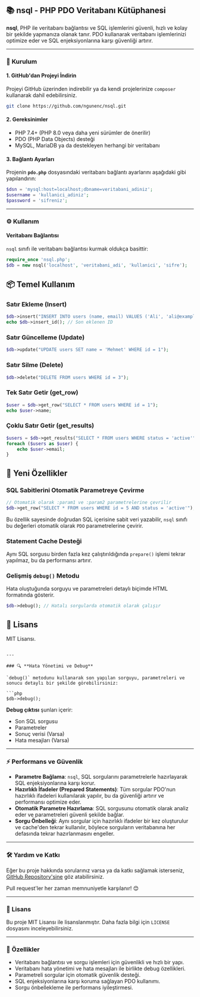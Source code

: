 ## 📚 **nsql - PHP PDO Veritabanı Kütüphanesi**

**nsql**, PHP ile veritabanı bağlantısı ve SQL işlemlerini güvenli, hızlı ve kolay bir şekilde yapmanıza olanak tanır. PDO kullanarak veritabanı işlemlerinizi optimize eder ve SQL enjeksiyonlarına karşı güvenliği artırır.

---

### 🔧 **Kurulum**

#### 1. GitHub'dan Projeyi İndirin

Projeyi GitHub üzerinden indirebilir ya da kendi projelerinize `composer` kullanarak dahil edebilirsiniz.

```bash
git clone https://github.com/ngunenc/nsql.git
```

#### 2. Gereksinimler

* PHP 7.4+ (PHP 8.0 veya daha yeni sürümler de önerilir)
* PDO (PHP Data Objects) desteği
* MySQL, MariaDB ya da destekleyen herhangi bir veritabanı

#### 3. Bağlantı Ayarları

Projenin **`pdo.php`** dosyasındaki veritabanı bağlantı ayarlarını aşağıdaki gibi yapılandırın:

```php
$dsn = 'mysql:host=localhost;dbname=veritabani_adiniz';
$username = 'kullanici_adiniz';
$password = 'sifreniz';
```

---

### ⚙️ **Kullanım**

#### Veritabanı Bağlantısı

`nsql` sınıfı ile veritabanı bağlantısı kurmak oldukça basittir:

```php
require_once 'nsql.php';
$db = new nsql('localhost', 'veritabani_adi', 'kullanici', 'sifre');
````

## 📦 Temel Kullanım

### Satır Ekleme (Insert)

```php
$db->insert("INSERT INTO users (name, email) VALUES ('Ali', 'ali@example.com')");
echo $db->insert_id(); // Son eklenen ID
```

### Satır Güncelleme (Update)

```php
$db->update("UPDATE users SET name = 'Mehmet' WHERE id = 1");
```

### Satır Silme (Delete)

```php
$db->delete("DELETE FROM users WHERE id = 3");
```

### Tek Satır Getir (get\_row)

```php
$user = $db->get_row("SELECT * FROM users WHERE id = 1");
echo $user->name;
```

### Çoklu Satır Getir (get\_results)

```php
$users = $db->get_results("SELECT * FROM users WHERE status = 'active'");
foreach ($users as $user) {
    echo $user->email;
}
```

## 🧠 Yeni Özellikler

### SQL Sabitlerini Otomatik Parametreye Çevirme

```php
// Otomatik olarak :param1 ve :param2 parametrelerine çevrilir
$db->get_row("SELECT * FROM users WHERE id = 5 AND status = 'active'");
```

Bu özellik sayesinde doğrudan SQL içerisine sabit veri yazabilir, `nsql` sınıfı bu değerleri otomatik olarak `PDO` parametrelerine çevirir.

### Statement Cache Desteği

Aynı SQL sorgusu birden fazla kez çalıştırıldığında `prepare()` işlemi tekrar yapılmaz, bu da performansı artırır.

### Gelişmiş `debug()` Metodu

Hata oluştuğunda sorguyu ve parametreleri detaylı biçimde HTML formatında gösterir.

```php
$db->debug(); // Hatalı sorgularda otomatik olarak çalışır
```

## 📄 Lisans

MIT Lisansı.

```

---

### 🔍 **Hata Yönetimi ve Debug**

`debug()` metodunu kullanarak son yapılan sorguyu, parametreleri ve sonucu detaylı bir şekilde görebilirsiniz:

```php
$db->debug();
```

**Debug çıktısı** şunları içerir:

* Son SQL sorgusu
* Parametreler
* Sonuç verisi (Varsa)
* Hata mesajları (Varsa)

---

### ⚡ **Performans ve Güvenlik**

* **Parametre Bağlama**: `nsql`, SQL sorgularını parametrelerle hazırlayarak SQL enjeksiyonlarına karşı korur.
* **Hazırlıklı İfadeler (Prepared Statements)**: Tüm sorgular PDO'nun hazırlıklı ifadeleri kullanılarak yapılır, bu da güvenliği artırır ve performansı optimize eder.
* **Otomatik Parametre Hazırlama**: SQL sorgusunu otomatik olarak analiz eder ve parametreleri güvenli şekilde bağlar.
* **Sorgu Önbelleği**: Aynı sorgular için hazırlıklı ifadeler bir kez oluşturulur ve cache'den tekrar kullanılır, böylece sorguların veritabanına her defasında tekrar hazırlanmasını engeller.

---

### 🛠️ **Yardım ve Katkı**

Eğer bu proje hakkında sorularınız varsa ya da katkı sağlamak isterseniz, [GitHub Repository'sine](https://github.com/ngunenc/nsql) göz atabilirsiniz.

Pull request'ler her zaman memnuniyetle karşılanır! 😊

---

### 📄 **Lisans**

Bu proje MIT Lisansı ile lisanslanmıştır. Daha fazla bilgi için `LICENSE` dosyasını inceleyebilirsiniz.

---

### 🎯 **Özellikler**

* Veritabanı bağlantısı ve sorgu işlemleri için güvenlikli ve hızlı bir yapı.
* Veritabanı hata yönetimi ve hata mesajları ile birlikte debug özellikleri.
* Parametreli sorgular için otomatik güvenlik desteği.
* SQL enjeksiyonlarına karşı koruma sağlayan PDO kullanımı.
* Sorgu önbellekleme ile performans iyileştirmesi.